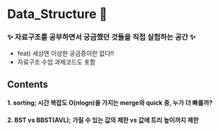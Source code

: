 # Data_Structure 📒
### ✨ 자료구조를 공부하면서 궁금했던 것들을 직접 실험하는 공간 ✨ 
* feat) 세상엔 이상한 궁금증이란 없다!! 
* 자료구조 수업 과제코드도 포함




## Contents
#### 1. sorting; 시간 복잡도 O(nlogn)을 가지는 merge와 quick 중, 누가 더 빠를까? 

#### 2. BST vs BBST(AVL); 가질 수 있는 값의 제한 vs 값에 트리 높이까지 제한 

